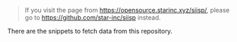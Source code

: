 > If you visit the page from <https://opensource.starinc.xyz/siisp/>, please go to <https://github.com/star-inc/siisp> instead.

There are the snippets to fetch data from this repository.

